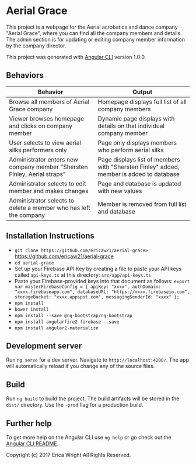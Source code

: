 # Aerial Grace

This project is a webpage for the Aerial acrobatics and dance company "Aerial Grace", where you can find all the company members and details. The admin section is for updating or editing company member information by the company director.

This project was generated with [Angular CLI](https://github.com/angular/angular-cli) version 1.0.0.

## Behaviors

|Behavior|Output|
|--------|------|
|Browse all members of Aerial Grace company|Homepage displays full list of all company members|
|Viewer browses homepage and clicks on company member|Dynamic page displays with details on that individual company member|
|User selects to view aerial silks performers only|Page only displays members who perform aerial silks|
|Administrator enters new company member "Shersten Finley, Aerial straps"|Page displays list of members with "Shersten Finley" added, member is added to database|
|Administrator selects to edit member and makes changes|Page and database is updated with new values|
|Administrator selects to delete a member who has left the company|Member is removed from full list and database|

## Installation Instructions

* `git clone https://github.com/ericaw21/aerial-grace>` https://github.com/ericaw21/aerial-grace
* `cd aerial-grace`
* Set up your Firebase API Key by creating a file to paste your API keys called `api-keys.ts` at this directory: `src/app/api-keys.ts`
* Paste your Firebase-provided keys into that document as follows:
`export var masterFirebaseConfig = {
    apiKey: "xxxx",
    authDomain: "xxxx.firebaseapp.com",
    databaseURL: "https://xxxx.firebaseio.com",
    storageBucket: "xxxx.appspot.com",
    messagingSenderId: "xxxx"
  };`
* `npm install`
* `bower install`
* `npm install --save @ng-bootstrap/ng-bootstrap`
* `npm install angularfire2 firebase --save`
* `npm install angular2-materialize`

## Development server

Run `ng serve` for a dev server. Navigate to `http://localhost:4200/`. The app will automatically reload if you change any of the source files.

## Build

Run `ng build` to build the project. The build artifacts will be stored in the `dist/` directory. Use the `-prod` flag for a production build.

## Further help

To get more help on the Angular CLI use `ng help` or go check out the [Angular CLI README](https://github.com/angular/angular-cli/blob/master/README.md).

Copyright (c) 2017 Erica Wright All Rights Reserved.
